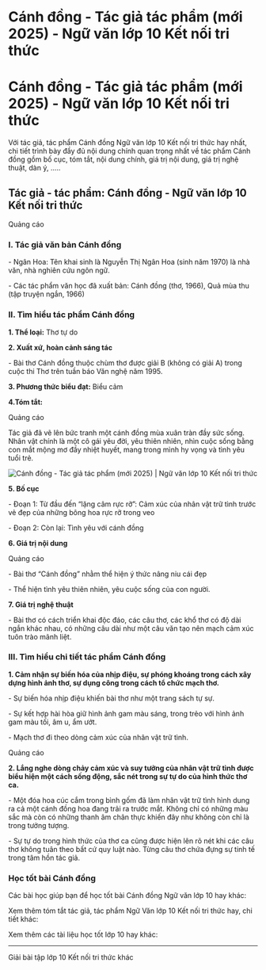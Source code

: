 # Cánh đồng - Tác giả tác phẩm (mới 2025) - Ngữ văn lớp 10 Kết nối tri thức

# Cánh đồng - Tác giả tác phẩm (mới 2025) - Ngữ văn lớp 10 Kết nối tri thức

Với tác giả, tác phẩm Cánh đồng Ngữ văn lớp 10 Kết nối tri thức hay nhất, chi tiết trình bày đầy đủ nội dung chính quan trọng nhất về tác phẩm Cánh đồng gồm bố cục, tóm tắt, nội dung chính, giá trị nội dung, giá trị nghệ thuật, dàn ý, .....

## Tác giả - tác phẩm: Cánh đồng - Ngữ văn lớp 10 Kết nối tri thức

Quảng cáo

### **I. Tác giả văn bản Cánh đồng**

\- Ngân Hoa: Tên khai sinh là Nguyễn Thị Ngân Hoa (sinh năm 1970) là nhà văn, nhà nghiên cứu ngôn ngữ. 

\- Các tác phẩm văn học đã xuất bản: Cánh đồng (thơ, 1966), Quả mùa thu (tập truyện ngắn, 1966)

### **II. Tìm hiểu tác phẩm Cánh đồng**

**1\. Thể loại:** Thơ tự do

**2\. Xuất xứ, hoàn cảnh sáng tác**

\- Bài thơ Cánh đồng thuộc chùm thơ được giải B (không có giải A) trong cuộc thi Thơ trên tuần báo Văn nghệ năm 1995.

**3\. Phương thức biểu đạt:** Biểu cảm

**4.Tóm tắt:**

Quảng cáo

Tác giả đã vẽ lên bức tranh một cánh đồng mùa xuân tràn đầy sức sống. Nhân vật chính là một cô gái yêu đời, yêu thiên nhiên, nhìn cuộc sống bằng con mắt mộng mơ đầy nhiệt huyết, mang trong mình hy vọng và tình yêu tuổi trẻ.

![Cánh đồng - Tác giả tác phẩm \(mới 2025\) | Ngữ văn lớp 10 Kết nối tri thức](https://vietjack.com/soan-van-lop-10-kn/images/tac-gia-tac-pham-canh-dong.PNG)

**5\. Bố cục**

\- Đoạn 1: Từ đầu đến “lặng câm rực rỡ”: Cảm xúc của nhân vật trữ tình trước vẻ đẹp của những bông hoa rực rỡ trong veo

\- Đoạn 2: Còn lại: Tình yêu với cánh đồng 

**6\. Giá trị nội dung**

Quảng cáo

\- Bài thơ “Cánh đồng” nhằm thể hiện ý thức nâng niu cái đẹp

\- Thể hiện tình yêu thiên nhiên, yêu cuộc sống của con người.

**7\. Giá trị nghệ thuật**

\- Bài thơ có cách triển khai độc đáo, các câu thơ, các khổ thơ có độ dài ngắn khác nhau, có những câu dài như một câu văn tạo nên mạch cảm xúc tuôn trào mãnh liệt. 

### **III. Tìm hiểu chi tiết tác phẩm Cánh đồng**

**1\. Cảm nhận sự biến hóa của nhịp điệu, sự phóng khoáng trong cách xây dựng hình ảnh thơ, sự dụng công trong cách tổ chức mạch thơ.**

\- Sự biến hóa nhịp điệu khiến bài thơ như một trang sách tự sự.

\- Sự kết hợp hài hòa giữ hình ảnh gam màu sáng, trong trẻo với hình ảnh gam màu tối, âm u, ẩm ướt.

\- Mạch thơ đi theo dòng cảm xúc của nhân vật trữ tình.

Quảng cáo

**2\. Lắng nghe dòng chảy cảm xúc và suy tưởng của nhân vật trữ tình được biểu hiện một cách sống động, sắc nét trong sự tự do của hình thức thơ ca.**

\- Một đóa hoa cúc cắm trong bình gốm đã làm nhân vật trữ tình hình dung ra cả một cánh đồng hoa đang trải ra trước mắt. Không chỉ có những màu sắc mà còn có những thanh âm chân thực khiến đây như không còn chỉ là trong tưởng tượng.

\- Sự tự do trong hình thức của thơ ca cũng được hiện lên rõ nét khi các câu thơ không tuân theo bất cứ quy luật nào. Từng câu thơ chứa đựng sự tinh tế trong tâm hồn tác giả.

### **Học tốt bài Cánh đồng**

Các bài học giúp bạn để học tốt bài Cánh đồng Ngữ văn lớp 10 hay khác:

Xem thêm tóm tắt tác giả, tác phẩm Ngữ Văn lớp 10 Kết nối tri thức hay, chi tiết khác:

Xem thêm các tài liệu học tốt lớp 10 hay khác:

* * *

Giải bài tập lớp 10 Kết nối tri thức khác

